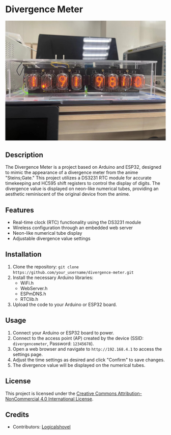 # Divergence Meter

![Divergence Meter](https://github.com/Lyttr/divergence-meter/blob/main/divergencemeter.jpg)

## Description

The Divergence Meter is a project based on Arduino and ESP32, designed to mimic the appearance of a divergence meter from the anime "Steins;Gate." This project utilizes a DS3231 RTC module for accurate timekeeping and HC595 shift registers to control the display of digits. The divergence value is displayed on neon-like numerical tubes, providing an aesthetic reminiscent of the original device from the anime.

## Features

- Real-time clock (RTC) functionality using the DS3231 module
- Wireless configuration through an embedded web server
- Neon-like numerical tube display
- Adjustable divergence value settings

## Installation

1. Clone the repository: `git clone https://github.com/your_username/divergence-meter.git`
2. Install the necessary Arduino libraries:
   - WiFi.h
   - WebServer.h
   - ESPmDNS.h
   - RTClib.h
3. Upload the code to your Arduino or ESP32 board.

## Usage

1. Connect your Arduino or ESP32 board to power.
2. Connect to the access point (AP) created by the device (SSID: `divergencemeter`, Password: `12345678`).
3. Open a web browser and navigate to `http://192.168.4.1` to access the settings page.
4. Adjust the time settings as desired and click "Confirm" to save changes.
5. The divergence value will be displayed on the numerical tubes.

## License

This project is licensed under the [Creative Commons Attribution-NonCommercial 4.0 International License](https://creativecommons.org/licenses/by-nc/4.0/).

## Credits

- Contributors: [Logicalshovel](https://github.com/your_username)


